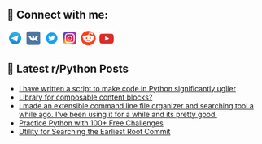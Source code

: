 ## 🔎 Connect with me:
[<img src="https://github.com/bullbesh/bullbesh/blob/main/images/Telegram.png" width="32" height="32" />](https://t.me/bullbesh)
[<img src="https://github.com/bullbesh/bullbesh/blob/main/images/VK.png" width="32" height="32" />](https://vk.com/bullbesh)
[<img src="https://github.com/bullbesh/bullbesh/blob/main/images/Twitter.png" width="32" height="32" />](https://twitter.com/bullbesh1)
[<img src="https://github.com/bullbesh/bullbesh/blob/main/images/Instagram.png" width="32" height="32" />](https://www.instagram.com/bullbesh)
[<img src="https://github.com/bullbesh/bullbesh/blob/main/images/Reddit.png" width="32" height="32" />](https://www.reddit.com/user/bullbesh)
[<img src="https://github.com/bullbesh/bullbesh/blob/main/images/YouTube.png" width="32" height="32" />](https://www.youtube.com/channel/UCtfjRs6uzgq5mfm8S06WTcg)

## 📕 Latest r/Python Posts
<!-- BLOG-POST-LIST:START -->
- [I have written a script to make code in Python significantly uglier](https://www.reddit.com/r/Python/comments/yn6x0t/i_have_written_a_script_to_make_code_in_python/)
- [Library for composable content blocks?](https://www.reddit.com/r/Python/comments/yn5vo0/library_for_composable_content_blocks/)
- [I made an extensible command line file organizer and searching tool a while ago. I&#39;ve been using it for a while and its pretty good.](https://www.reddit.com/r/Python/comments/yn3iss/i_made_an_extensible_command_line_file_organizer/)
- [Practice Python with 100+ Free Challenges](https://www.reddit.com/r/Python/comments/yn2zgy/practice_python_with_100_free_challenges/)
- [Utility for Searching the Earliest Root Commit](https://www.reddit.com/r/Python/comments/yn2sub/utility_for_searching_the_earliest_root_commit/)
<!-- BLOG-POST-LIST:END -->

